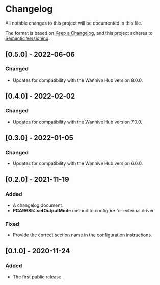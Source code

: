 # Changelog
All notable changes to this project will be documented in this file.

The format is based on [Keep a Changelog](https://keepachangelog.com/en/1.0.0/),
and this project adheres to [Semantic Versioning](https://semver.org/spec/v2.0.0.html).

## [0.5.0] - 2022-06-06

### Changed

- Updates for compatibility with the Wanhive Hub version 8.0.0.

## [0.4.0] - 2022-02-02

### Changed

- Updates for compatibility with the Wanhive Hub version 7.0.0.

## [0.3.0] - 2022-01-05

### Changed

- Updates for compatibility with the Wanhive Hub version 6.0.0.

## [0.2.0] - 2021-11-19

### Added

- A changelog document.
- **PCA9685::setOutputMode** method to configure for external driver.

### Fixed

- Provide the correct section name in the configuration instructions.

## [0.1.0] - 2020-11-24

### Added

- The first public release.